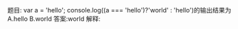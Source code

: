题目: var a = 'hello';
console.log((a === 'hello')?'world' : 'hello')的输出结果为
A.hello
B.world
答案:world
解释:
